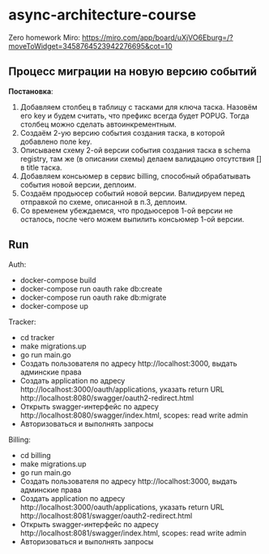 # async-architecture-course

Zero homework Miro:
https://miro.com/app/board/uXjVO6Eburg=/?moveToWidget=3458764523942276695&cot=10

## Процесс миграции на новую версию событий
**Постановка**:  

1. Добавляем столбец в таблицу с тасками для ключа таска. Назовём его key и будем считать, что префикс всегда будет POPUG. Тогда столбец можно сделать автоинкрементным. 
2. Создаём 2-ую версию события создания таска, в которой добавлено поле key. 
3. Описываем схему 2-ой версии события создания таска в schema registry, там же (в описании схемы) делаем валидацию отсутствия [] в title таска. 
4. Добавляем консьюмер в сервис billing, способный обрабатывать события новой версии, деплоим. 
5. Создаём продьюсер событий новой версии. Валидируем перед отправкой по схеме, описанной в п.3, деплоим.
6. Со временем убеждаемся, что продьюсеров 1-ой версии не осталось, после чего можем выпилить консьюмер 1-ой версии.

## Run
Auth:
* docker-compose build
* docker-compose run oauth rake db:create
* docker-compose run oauth rake db:migrate
* docker-compose up  

Tracker:
* cd tracker
* make migrations.up
* go run main.go
* Создать пользователя по адресу http://localhost:3000, выдать админские права
* Создать application по адресу http://localhost:3000/oauth/applications, указать return URL http://localhost:8080/swagger/oauth2-redirect.html
* Открыть swagger-интерфейс по адресу http://localhost:8080/swagger/index.html, scopes: read write admin
* Авторизоваться и выполнять запросы
  
Billing:
* cd billing
* make migrations.up
* go run main.go
* Создать пользователя по адресу http://localhost:3000, выдать админские права
* Создать application по адресу http://localhost:3000/oauth/applications, указать return URL http://localhost:8081/swagger/oauth2-redirect.html
* Открыть swagger-интерфейс по адресу http://localhost:8081/swagger/index.html, scopes: read write admin
* Авторизоваться и выполнять запросы